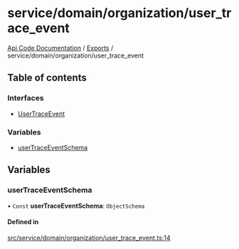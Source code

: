 # service/domain/organization/user\_trace\_event
 
[Api Code Documentation](../README.md) / [Exports](../modules.md) / service/domain/organization/user\_trace\_event

## Table of contents

### Interfaces

- [UserTraceEvent](../interfaces/service_domain_organization_user_trace_event.UserTraceEvent.md)

### Variables

- [userTraceEventSchema](service_domain_organization_user_trace_event.md#usertraceeventschema)

## Variables

### userTraceEventSchema

• `Const` **userTraceEventSchema**: `ObjectSchema`

#### Defined in

[src/service/domain/organization/user_trace_event.ts:14](https://github.com/openkfw/TruBudget/blob/b9aaff0/api/src/service/domain/organization/user_trace_event.ts#L14)
